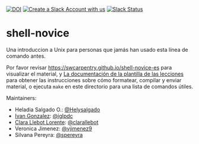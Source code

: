 [![DOI](https://zenodo.org/badge/DOI/10.5281/zenodo.1198732.svg)](https://doi.org/10.5281/zenodo.1198732)
[![Create a Slack Account with us](https://img.shields.io/badge/Create_Slack_Account-The_Carpentries-071159.svg)](https://swc-slack-invite.herokuapp.com/) 
 [![Slack Status](https://img.shields.io/badge/Slack_Channel-swc--shell--es-E01563.svg)](https://swcarpentry.slack.com/messages/C9WDS87R6) 

shell-novice
============

Una introduccion a Unix para personas que jamás han usado esta línea de comando antes.

Por favor revisar https://swcarpentry.github.io/shell-novice-es para visualizar el material,
y [La documentación de la plantilla de las lecciones][lesson-example]
para obtener las instrucciones sobre cómo formatear, compilar y enviar material, o ejecuta `make` en este directorio para una lista de comandos útiles.


Maintainers:

* Heladia Salgado O.: [@Helysalgado](https://github.com/Helysalgado)
* [Ivan Gonzalez][gonzalez_ivan]: [@iglpdc](https://github.com/iglpdc)
* [Clara Llebot Lorente][llebot_clara]: [@clarallebot](https://github.com/clarallebot)
* Veronica Jimenez: [@vjimenez9](https://github.com/vjimenez9)
* Silvana Pereyra: [@spereyra](https://github.com/spereyra)

[lesson-example]: https://carpentries.github.io/lesson-example/
[gonzalez_ivan]: https://software-carpentry.org/team/#gonzalez_ivan
[llebot_clara]: https://software-carpentry.org/team/#llebot_clara
